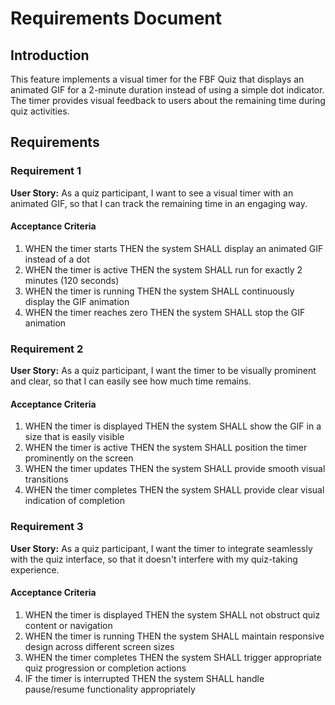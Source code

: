 # Requirements Document

## Introduction

This feature implements a visual timer for the FBF Quiz that displays an animated GIF for a 2-minute duration instead of using a simple dot indicator. The timer provides visual feedback to users about the remaining time during quiz activities.

## Requirements

### Requirement 1

**User Story:** As a quiz participant, I want to see a visual timer with an animated GIF, so that I can track the remaining time in an engaging way.

#### Acceptance Criteria

1. WHEN the timer starts THEN the system SHALL display an animated GIF instead of a dot
2. WHEN the timer is active THEN the system SHALL run for exactly 2 minutes (120 seconds)
3. WHEN the timer is running THEN the system SHALL continuously display the GIF animation
4. WHEN the timer reaches zero THEN the system SHALL stop the GIF animation

### Requirement 2

**User Story:** As a quiz participant, I want the timer to be visually prominent and clear, so that I can easily see how much time remains.

#### Acceptance Criteria

1. WHEN the timer is displayed THEN the system SHALL show the GIF in a size that is easily visible
2. WHEN the timer is active THEN the system SHALL position the timer prominently on the screen
3. WHEN the timer updates THEN the system SHALL provide smooth visual transitions
4. WHEN the timer completes THEN the system SHALL provide clear visual indication of completion

### Requirement 3

**User Story:** As a quiz participant, I want the timer to integrate seamlessly with the quiz interface, so that it doesn't interfere with my quiz-taking experience.

#### Acceptance Criteria

1. WHEN the timer is displayed THEN the system SHALL not obstruct quiz content or navigation
2. WHEN the timer is running THEN the system SHALL maintain responsive design across different screen sizes
3. WHEN the timer completes THEN the system SHALL trigger appropriate quiz progression or completion actions
4. IF the timer is interrupted THEN the system SHALL handle pause/resume functionality appropriately